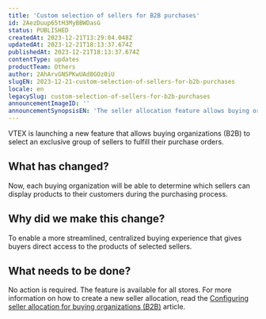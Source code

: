 ```yaml
---
title: 'Custom selection of sellers for B2B purchases'
id: 2AezDuup65tH3MyBBWDasG
status: PUBLISHED
createdAt: 2023-12-21T13:29:04.048Z
updatedAt: 2023-12-21T18:13:37.674Z
publishedAt: 2023-12-21T18:13:37.674Z
contentType: updates
productTeam: Others
author: 2AhArvGNSPKwUAd8GOz0iU
slugEN: 2023-12-21-custom-selection-of-sellers-for-b2b-purchases
locale: en
legacySlug: custom-selection-of-sellers-for-b2b-purchases
announcementImageID: ''
announcementSynopsisEN: 'The seller allocation feature allows buying organizations to have their purchase orders fulfilled by specific sellers.'
---
```


 VTEX is launching a new feature that allows buying organizations (B2B) to select an exclusive group of sellers to fulfill their purchase orders.

## What has changed?

Now, each buying organization will be able to determine which sellers can display products to their customers during the purchasing process.

## Why did we make this change?

To enable a more streamlined, centralized buying experience that gives buyers direct access to the products of selected sellers.

## What needs to be done?

No action is required. The feature is available for all stores.
For more information on how to create a new seller allocation, read the [Configuring seller allocation for buying organizations (B2B)](/pt/tutorial/configurando-atribuicao-de-sellers-a-organizacoes-compradoras-b2b-xky--3VJtKNbLpVAl71uVdaOqpE) article.

